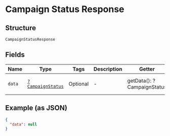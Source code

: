 
# Campaign Status Response

## Structure

`CampaignStatusResponse`

## Fields

| Name | Type | Tags | Description | Getter | Setter |
|  --- | --- | --- | --- | --- | --- |
| `data` | [`?CampaignStatus`](../../doc/models/campaign-status.md) | Optional | - | getData(): ?CampaignStatus | setData(?CampaignStatus data): void |

## Example (as JSON)

```json
{
  "data": null
}
```

